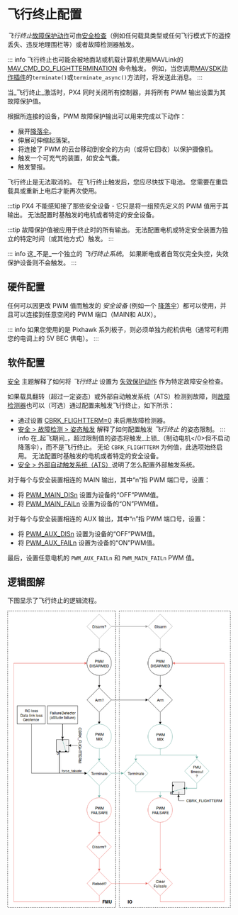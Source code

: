 # 飞行终止配置

_飞行终止_[故障保护动作](../config/safety.md#failsafe-actions)可由[安全检查](../config/safety.md)（例如任何载具类型或任何飞行模式下的遥控丢失、违反地理围栏等）或者故障检测器触发。

::: info 飞行终止也可能会被地面站或机载计算机使用MAVLink的 [MAV_CMD_DO_FLIGHTTERMINATION](https://mavlink.io/en/messages/common.html#MAV_CMD_DO_FLIGHTTERMINATION) 命令触发。 例如，当您调用[MAVSDK动作插件](https://mavsdk.mavlink.io/main/en/cpp/api_reference/classmavsdk_1_1_action.html#classmavsdk_1_1_action_1a47536c4a4bc8367ccd30a92eb09781c5)的`terminate()`或`terminate_async()`方法时，将发送此消息。
:::

当_飞行终止_激活时，PX4 同时关闭所有控制器，并将所有 PWM 输出设置为其故障保护值。

根据所连接的设备，PWM 故障保护输出可以用来完成以下动作：

- 展开[降落伞](../peripherals/parachute.md)。
- 伸展可伸缩起落架。
- 将连接了 PWM 的云台移动到安全的方向（或将它回收）以保护摄像机。
- 触发一个可充气的装置，如安全气囊。
- 触发警报。

飞行终止是无法取消的。 在飞行终止触发后，您应尽快拔下电池。 您需要在重启载具或重新上电后才能再次使用。

:::tip PX4 不能感知接了那些安全设备 - 它只是将一组预先定义的 PWM 值用于其输出。 无法配置时基触发的电机或者特定的安全设备。

:::tip
故障保护值被应用于终止时的所有输出。
无法配置电机或特定安全装置为独立的特定时间（或其他方式）触发。
:::

::: info 这_不是_一个独立的 *飞行终止系统*。 如果断电或者自驾仪完全失控，失效保护设备则不会触发。
:::

## 硬件配置

任何可以因更改 PWM 值而触发的 _安全设备_ (例如一个 [降落伞](../peripherals/parachute.md)）都可以使用，并且可以连接到任意空闲的 PWM 端口（MAIN和 AUX）。

::: info
如果您使用的是 Pixhawk 系列板子，则必须单独为舵机供电（通常可利用您的电调上的 5V BEC 供电）。
:::

## 软件配置

[安全](../config/safety.md) 主题解释了如何将 _飞行终止_ 设置为 [失效保护动作](../config/safety.md#failsafe-actions) 作为特定故障安全检查。

如果载具翻转（超过一定姿态）或外部自动触发系统（ATS）检测到故障，则[故障检测器](../config/safety.md#failure-detector)也可以（可选）通过配置来触发飞行终止，如下所示：

- 通过设置 [CBRK_FLIGHTTERM=0](../advanced_config/parameter_reference.md#CBRK_FLIGHTTERM) 来启用故障检测器。
- [安全 > 故障检测 > 姿态触发](../config/safety.md#attitude-trigger) 解释了如何配置触发 _飞行终止_ 的姿态限制。 ::: info 在_起飞期间_，超过限制值的姿态将触发_上锁_（制动电机</0>但不启动降落伞），而不是飞行终止。 无论 `CBRK_FLIGHTTERM` 为何值，此选项始终启用。 无法配置时基触发的电机或者特定的安全设备。
- [安全 > 外部自动触发系统（ATS）](../config/safety.md#external-automatic-trigger-system-ats)说明了怎么配置外部触发系统。

对于每个与安全装置相连的 MAIN 输出，其中“n”指 PWM 端口号，设置：

- 将 [PWM_MAIN_DISn](../advanced_config/parameter_reference.md#PWM_MAIN_DIS1) 设置为设备的“OFF”PWM值。
- 将 [PWM_MAIN_FAILn](../advanced_config/parameter_reference.md#PWM_MAIN_FAIL1) 设置为设备的“ON”PWM值。

对于每个与安全装置相连的 AUX 输出，其中“n”指 PWM 端口号，设置：

- 将 [PWM_AUX_DISn](../advanced_config/parameter_reference.md#PWM_AUX_DIS1) 设置为设备的“OFF”PWM值。
- 将 [PWM_AUX_FAILn](../advanced_config/parameter_reference.md#PWM_AUX_FAIL1) 设置为设备的“ON”PWM值。

最后，设置任意电机的 `PWM_AUX_FAILn` 和 `PWM_MAIN_FAILn` PWM 值。

## 逻辑图解

下图显示了飞行终止的逻辑流程。

![逻辑图解](../../assets/config/flight_termination_logic_diagram.png)
